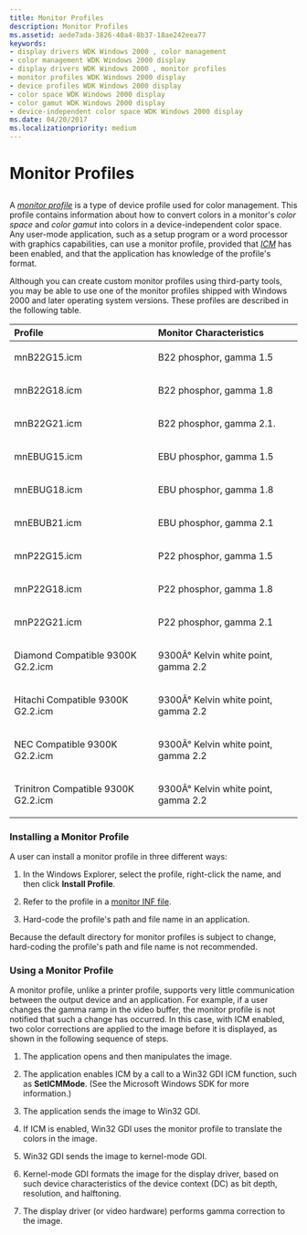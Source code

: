 ```yaml
---
title: Monitor Profiles
description: Monitor Profiles
ms.assetid: aede7ada-3826-40a4-8b37-18ae242eea77
keywords:
- display drivers WDK Windows 2000 , color management
- color management WDK Windows 2000 display
- display drivers WDK Windows 2000 , monitor profiles
- monitor profiles WDK Windows 2000 display
- device profiles WDK Windows 2000 display
- color space WDK Windows 2000 display
- color gamut WDK Windows 2000 display
- device-independent color space WDK Windows 2000 display
ms.date: 04/20/2017
ms.localizationpriority: medium
---
```


# Monitor Profiles


## <span id="ddk_monitor_profiles_gg"></span><span id="DDK_MONITOR_PROFILES_GG"></span>


A [*monitor profile*](https://msdn.microsoft.com/library/windows/hardware/ff556308#wdkgloss-monitor-profile) is a type of device profile used for color management. This profile contains information about how to convert colors in a monitor's *color space* and *color gamut* into colors in a device-independent color space. Any user-mode application, such as a setup program or a word processor with graphics capabilities, can use a monitor profile, provided that [*ICM*](https://msdn.microsoft.com/library/windows/hardware/ff556290#wdkgloss-icm) has been enabled, and that the application has knowledge of the profile's format.

Although you can create custom monitor profiles using third-party tools, you may be able to use one of the monitor profiles shipped with Windows 2000 and later operating system versions. These profiles are described in the following table.

<table>
<colgroup>
<col width="50%" />
<col width="50%" />
</colgroup>
<thead>
<tr class="header">
<th align="left">Profile</th>
<th align="left">Monitor Characteristics</th>
</tr>
</thead>
<tbody>
<tr class="odd">
<td align="left"><p>mnB22G15.icm</p></td>
<td align="left"><p>B22 phosphor, gamma 1.5</p></td>
</tr>
<tr class="even">
<td align="left"><p>mnB22G18.icm</p></td>
<td align="left"><p>B22 phosphor, gamma 1.8</p></td>
</tr>
<tr class="odd">
<td align="left"><p>mnB22G21.icm</p></td>
<td align="left"><p>B22 phosphor, gamma 2.1.</p></td>
</tr>
<tr class="even">
<td align="left"><p>mnEBUG15.icm</p></td>
<td align="left"><p>EBU phosphor, gamma 1.5</p></td>
</tr>
<tr class="odd">
<td align="left"><p>mnEBUG18.icm</p></td>
<td align="left"><p>EBU phosphor, gamma 1.8</p></td>
</tr>
<tr class="even">
<td align="left"><p>mnEBUB21.icm</p></td>
<td align="left"><p>EBU phosphor, gamma 2.1</p></td>
</tr>
<tr class="odd">
<td align="left"><p>mnP22G15.icm</p></td>
<td align="left"><p>P22 phosphor, gamma 1.5</p></td>
</tr>
<tr class="even">
<td align="left"><p>mnP22G18.icm</p></td>
<td align="left"><p>P22 phosphor, gamma 1.8</p></td>
</tr>
<tr class="odd">
<td align="left"><p>mnP22G21.icm</p></td>
<td align="left"><p>P22 phosphor, gamma 2.1</p></td>
</tr>
<tr class="even">
<td align="left"><p>Diamond Compatible 9300K G2.2.icm</p></td>
<td align="left"><p>9300Â° Kelvin white point, gamma 2.2</p></td>
</tr>
<tr class="odd">
<td align="left"><p>Hitachi Compatible 9300K G2.2.icm</p></td>
<td align="left"><p>9300Â° Kelvin white point, gamma 2.2</p></td>
</tr>
<tr class="even">
<td align="left"><p>NEC Compatible 9300K G2.2.icm</p></td>
<td align="left"><p>9300Â° Kelvin white point, gamma 2.2</p></td>
</tr>
<tr class="odd">
<td align="left"><p>Trinitron Compatible 9300K G2.2.icm</p></td>
<td align="left"><p>9300Â° Kelvin white point, gamma 2.2</p></td>
</tr>
</tbody>
</table>

 

### <span id="Installing_a_Monitor_Profile"></span><span id="installing_a_monitor_profile"></span><span id="INSTALLING_A_MONITOR_PROFILE"></span>Installing a Monitor Profile

A user can install a monitor profile in three different ways:

1.  In the Windows Explorer, select the profile, right-click the name, and then click **Install Profile**.

2.  Refer to the profile in a [monitor INF file](monitor-inf-file-sections.md).

3.  Hard-code the profile's path and file name in an application.

Because the default directory for monitor profiles is subject to change, hard-coding the profile's path and file name is not recommended.

### <span id="Using_a_Monitor_Profile"></span><span id="using_a_monitor_profile"></span><span id="USING_A_MONITOR_PROFILE"></span>Using a Monitor Profile

A monitor profile, unlike a printer profile, supports very little communication between the output device and an application. For example, if a user changes the gamma ramp in the video buffer, the monitor profile is not notified that such a change has occurred. In this case, with ICM enabled, two color corrections are applied to the image before it is displayed, as shown in the following sequence of steps.

1.  The application opens and then manipulates the image.

2.  The application enables ICM by a call to a Win32 GDI ICM function, such as **SetICMMode**. (See the Microsoft Windows SDK for more information.)

3.  The application sends the image to Win32 GDI.

4.  If ICM is enabled, Win32 GDI uses the monitor profile to translate the colors in the image.

5.  Win32 GDI sends the image to kernel-mode GDI.

6.  Kernel-mode GDI formats the image for the display driver, based on such device characteristics of the device context (DC) as bit depth, resolution, and halftoning.

7.  The display driver (or video hardware) performs gamma correction to the image.

 

 





